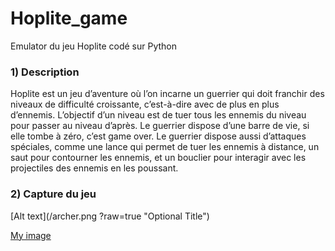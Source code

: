 # Hoplite_game
Emulator du jeu Hoplite codé sur Python

### 1) Description 
Hoplite est un jeu d’aventure où l’on incarne un guerrier qui doit franchir des niveaux de difficulté croissante, c’est-à-dire avec de plus en plus d’ennemis. L’objectif d’un niveau est de tuer tous les ennemis du niveau pour passer au niveau d’après. Le guerrier dispose d’une barre de vie, si elle tombe à zéro, c’est game over. Le guerrier dispose aussi d’attaques spéciales, comme une lance qui permet de tuer les ennemis à distance, un saut pour contourner les ennemis, et un bouclier pour interagir avec les projectiles des ennemis en les poussant. 

### 2) Capture du jeu 


 [Alt text](/archer.png ?raw=true "Optional Title") 
 
 
[My image](https://github.com/Olivierneeb/Hoplite_game/archer.png)
